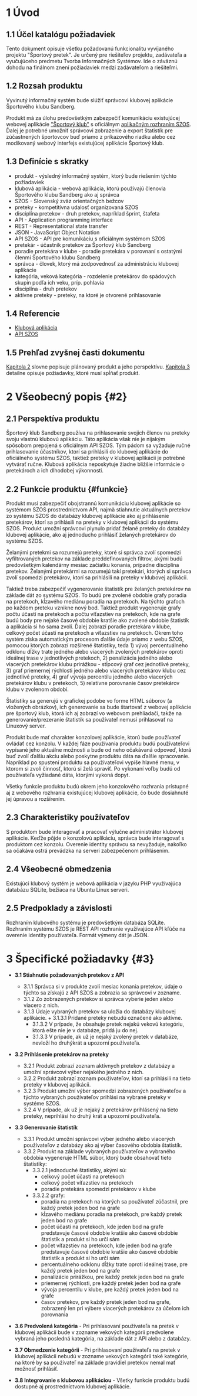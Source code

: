 # 1 Úvod
## 1.1 Účel katalógu požiadaviek
Tento dokument opisuje všetku požadovanú funkcionalitu vyvíjaného projektu "Športový pretek". Je určený pre riešiteľov projektu, zadávateľa a vyučujúceho predmetu Tvorba Informačných Systémov. Ide o záväznú dohodu na finálnom znení požiadaviek medzi zadávateľom a riešiteľmi.

## 1.2 Rozsah produktu
Vyvinutý informačný systém bude slúžiť správcovi klubovej aplikácie Športového klubu Sandberg.

Produkt má za úlohu predovšetkým zabezpečiť komunikáciu existujúcej webovej aplikácie ["Športový klub"][KA] s oficiálnym [aplikačným rozhraním SZOS][API SZOS]. Ďalej je potrebné umožniť správcovi zobrazenie a export štatistík pre zúčastnených športovcov buď priamo z príkazového riadku alebo cez modikovaný webový interfejs existujúcej aplikácie Športový klub. 

## 1.3 Definície s skratky
- produkt - výsledný informačný systém, ktorý bude riešením týchto požiadaviek
- klubová aplikácia - webová aplikácia, ktorú používajú členovia Športového klubu Sandberg ako aj správca
- SZOS - Slovenský zväz orientačných bežcov
- preteky - kompetitívna udalosť organizovaná SZOS
- disciplína pretekov - druh pretekov, napríklad šprint, štafeta
- API - Application programming interface
- REST - Representational state transfer
- JSON - JavaScript Object Notation
- API SZOS - API pre komunikáciu s oficiálnym systémom SZOS
- pretekár - účastník pretekov za Športový klub Sandberg
- poradie pretekára v klube - poradie pretekára v porovnaní s ostatými členmi Športového klubu Sandberg
- správca - človek, ktorý má zodpovednosť za administráciu klubovej aplikácie 
- kategória, veková kategória - rozdelenie pretekárov do spádových skupín podľa ich veku, príp. pohlavia
- disciplína - druh pretekov
- aktívne preteky - preteky, na ktoré je otvorené prihlasovanie
 
## 1.4 Referencie
[KA]: https://github.com/TIS2017/SportovyKlub "Klubová aplikácia"
[API SZOS]: https://is.orienteering.sk/api "API SZOS"
- [Klubová aplikácia][KA]
- [API SZOS][API SZOS]

## 1.5 Prehľad zvyšnej časti dokumentu
[Kapitola 2](#2) slovne popisuje plánovaný produkt a jeho perspektívu. [Kapitola 3](#3) detailne opisuje požiadavky, ktoré musí spĺňať produkt.

# 2 Všeobecný popis {#2}
## 2.1 Perspektíva produktu
Športový klub Sandberg používa na prihlasovanie svojich členov na preteky svoju vlastnú klubovú aplikáciu. Táto aplikácia však nie je nijakým spôsobom prepojená s oficiálnym API SZOS. Tým pádom sa vyžaduje ručné prihlasovanie účastníkov, ktorí sa prihlásili do klubovej aplikácie do oficiálneho systému SZOS, taktiež preteky v klubovej aplikácii je potrebné vytvárať ručne. Klubová aplikácia neposkytuje žiadne bližšie informácie o pretekároch a ich dlhodobej výkonnosti.

## 2.2 Funkcie produktu {#funkcie}
Produkt musí zabezpečiť obojstrannú komunikáciu klubovej aplikácie so systémom SZOS prostredníctvom API, najmä stiahnutie aktuálnych pretekov zo systému SZOS do databázy klubovej aplikácie ako aj prihlásenie pretekárov, ktorí sa prihlásili na preteky v klubovej aplikácii do systému SZOS. Produkt umožní správcovi plynulo pridať želané preteky do databázy klubovej aplikácie, ako aj jednoducho prihlásiť želaných pretekárov do systému SZOS.

Želanými pretekmi sa rozumejú preteky, ktoré si správca zvolí spomedzi vyfiltrovaných pretekov na základe preddefinovaných filtrov, akými budú predovšetkým kalendárny mesiac začiatku konania, prípadne disciplína pretekov. Želanými pretekármi sa rozumejú takí pretekári, ktorých si správca zvolí spomedzi pretekárov, ktorí sa prihlásili na preteky v klubovej aplikácii.

Taktiež treba zabezpečiť vygenerovanie štatistík pre želaných pretekárov na základe dát zo systému SZOS. To budú pre zvolené obdobie grafy poradia na pretekoch, kĺzavého mediánu poradia na pretekoch. Na týchto grafoch po každom preteku vznikne nový bod. Taktiež produkt vygeneruje grafy počtu účastí na pretekoch a počtu víťazstiev na pretekoch, kde na grafe budú body pre nejaké časové obdobie kratšie ako zvolené obdobie štatistík a aplikácia si ho sama zvolí. Ďalej zobrazí poradie pretekára v klube, celkový počet účastí na pretekoch a víťazstiev na pretekoch. Okrem toho systém získa automatickým procesom ďalšie údaje priamo z webu SZOS, pomocou ktorých zobrazí rozšírené štatistiky, teda 1) vývoj percentuálneho odklonu dĺžky trate jedného alebo viacerých zvolených pretekárov oproti ideálnej trase v jednotlivých pretekoch, 2) penalizácia jedného alebo viacerých pretekárov klubu prirážkou - stĺpcový graf cez jednotlivé preteky, 3) graf priemernej rýchlosti jedného alebo viacerých pretekárov klubu cez jednotlivé preteky, 4) graf vývoja percentilu jedného alebo viacerých pretekárov klubu v pretekoch, 5) relatívne porovnanie časov pretekárov klubu v zvolenom období. 

Štatistiky sa generujú v grafickej podobe vo forme HTML súborov (a vložených obrázkov), ich generovanie sa bude štartovať z webovej aplikácie pre športový klub, ktorá ich aj zobrazí vo webovom prehliadači, takže na generovanie/prezeranie štatistík sa používateľ nemusí prihlasovať na Linuxový server.

Produkt bude mať charakter konzolovej aplikácie, ktorú bude používateľ ovládať cez konzolu. V každej fáze používania produktu budú používateľovi vypísané jeho aktuálne možnosti a bude od neho očakávaná odpoveď, ktorá buď zvolí ďalšiu akciu alebo poskytne produktu dáta na ďalšie spracovanie. Napríklad po spustení produktu sa používateľovi vypíše hlavné menu, v ktorom si zvolí činnosť, ktorú si želá spraviť. Po vykonaní voľby budú od používateľa vyžiadané dáta, ktorými vykoná dopyt.

Všetky funkcie produktu budú okrem jeho konzolového rozhrania prístupné aj z webového rozhrania existujúcej klubovej aplikácie, čo bude dosiahnuté jej úpravou a rozšírením.

## 2.3 Charakteristiky používateľov
S produktom bude interagovať a pracovať výlučne administrátor klubovej aplikácie. Keďže pôjde o konzolovú aplikáciu, správca bude interagovať s produktom cez konzolu. Overenie identity správcu sa nevyžaduje, nakoľko sa očakáva ostrá prevádzka na serveri zabezpečenom prihlásením.

## 2.4 Všeobecné obmedzenia
Existujúci klubový systém je webová aplikácia v jazyku PHP využívajúca databázu SQLite, bežiaca na Ubuntu Linux serveri.

## 2.5 Predpoklady a závislosti
Rozhraním klubového systému je predovšetkým databáza SQLite. Rozhraním systému SZOS je REST API rozhranie využívajúce API kľúče na overenie identity používateľa. Formát výmeny dát je JSON.

# 3 Špecifické požiadavky {#3}
- **3.1 Stiahnutie požadovaných pretekov z API**
	+ 3.1.1 Správca si v produkte zvolí mesiac konania pretekov, údaje o týchto sa získajú z API SZOS a zobrazia sa správcovi v zozname.
	+ 3.1.2 Zo zobrazených pretekov si správca vyberie jeden alebo viacero z nich.
	+ 3.1.3 Údaje vybraných pretekov sa uložia do databázy klubovej aplikácie.
      		+ 3.1.3.1 Pridané preteky nebudú označené ako aktívne.
		+ 3.1.3.2 V prípade, že obsahuje pretek nejakú vekovú kategóriu, ktorá ešte nie je v databáze, pridá ju do nej.
		+ 3.1.3.3 V prípade, ak už je nejaký zvolený pretek v databáze, nevloží ho druhýkrát a upozorní používateľa.

- **3.2 Prihlásenie pretekárov na preteky**
    + 3.2.1 Produkt zobrazí zoznam aktívnych pretekov z databázy a umožní správcovi výber nejakého jedného z nich.
    + 3.2.2 Produkt zobrazí zoznam používateľov, ktorí sa prihlásili na tieto preteky v klubovej aplikácii.
    + 3.2.3 Produkt umožní výber spomedzi zobrazených používateľov a týchto vybraných používateľov prihlási na vybrané preteky v systéme SZOS.
    + 3.2.4 V prípade, ak už je nejaký z pretekárov prihlásený na tieto preteky, neprihlási ho druhý krát a upozorní používateľa.

- **3.3 Generovanie štatistík**
  + 3.3.1 Produkt umožní správcovi výber jedného alebo viacerých používateľov z databázy ako aj výber časového obdobia štatistík.
  + 3.3.2 Produkt na základe vybraných používateľov a vybraného obdobia vygeneruje HTML súbor, ktorý bude obsahovať tieto štatistiky:
    + 3.3.2.1 jednoduché štatistiky, akými sú:
      + celkový počet účastí na pretekoch
      + celkový počet víťazstiev na pretekoch
      + poradie pretekára spomedzi pretekárov v klube
    + 3.3.2.2 grafy:
      + poradia na pretekoch na ktorých sa používateľ zúčastnil, pre každý pretek jeden bod na grafe
      + kĺzavého mediánu poradia na pretekoch, pre každý pretek jeden bod na grafe
      + počet účastí na pretekoch, kde jeden bod na grafe predstavuje časové obdobie kratšie ako časové obdobie štatistík a produkt si ho určí sám
      + počet víťazstiev na pretekoch, kde jeden bod na grafe predstavuje časové obdobie kratšie ako časové obdobie štatistík a produkt si ho určí sám
      + percentuálneho odklonu dĺžky trate oproti ideálnej trase, pre každý pretek jeden bod na grafe
      + penalizácie prirážkou, pre každý pretek jeden bod na grafe
      + priemernej rýchlosti, pre každý pretek jeden bod na grafe
      + vývoja percentilu v klube, pre každý pretek jeden bod na grafe
      + časov pretekov, pre každý pretek jeden bod na grafe, zobrazený len pri výbere viacerých pretekárov za účelom ich porovnania

- **3.6 Predvolená kategória** - Pri prihlasovaní používateľa na pretek v klubovej aplikácii bude v zozname vekových kategórii predvolene vybraná jeho posledná kategória, na základe dát z API alebo z databázy.

- **3.7 Obmedzenie kategórii** - Pri prihlasovaní používateľa na pretek v klubovej aplikácii nebudú v zozname vekových kategórii také kategórie, na ktoré by sa používateľ na základe pravidiel pretekov nemal mať možnosť prihlásiť.

- **3.8 Integrovanie s klubovou aplikáciou** - Všetky funkcie produktu budú dostupné aj prostredníctvom klubovej aplikácie.
